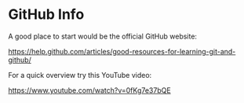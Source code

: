 GitHub Info
===========

A good place to start would be the official GitHub website: 

https://help.github.com/articles/good-resources-for-learning-git-and-github/

For a quick overview try this YouTube video: 

https://www.youtube.com/watch?v=0fKg7e37bQE
